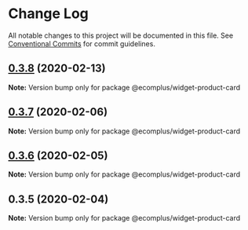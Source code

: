 # Change Log

All notable changes to this project will be documented in this file.
See [Conventional Commits](https://conventionalcommits.org) for commit guidelines.

## [0.3.8](https://github.com/ecomplus/storefront/compare/@ecomplus/widget-product-card@0.3.7...@ecomplus/widget-product-card@0.3.8) (2020-02-13)

**Note:** Version bump only for package @ecomplus/widget-product-card





## [0.3.7](https://github.com/ecomclub/storefront/compare/@ecomplus/widget-product-card@0.3.6...@ecomplus/widget-product-card@0.3.7) (2020-02-06)

**Note:** Version bump only for package @ecomplus/widget-product-card





## [0.3.6](https://github.com/ecomclub/storefront/compare/@ecomplus/widget-product-card@0.3.5...@ecomplus/widget-product-card@0.3.6) (2020-02-05)

**Note:** Version bump only for package @ecomplus/widget-product-card





## 0.3.5 (2020-02-04)

**Note:** Version bump only for package @ecomplus/widget-product-card
